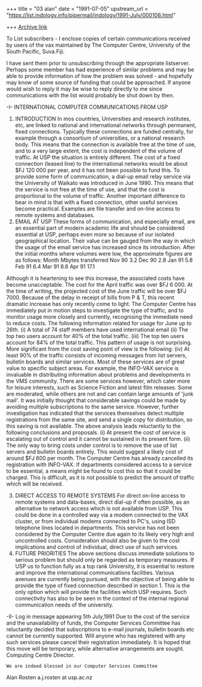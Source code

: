 +++
title = "03 alan"
date = "1991-07-05"
upstream_url = "https://list.indology.info/pipermail/indology/1991-July/000106.html"

+++
[Archive link](https://list.indology.info/pipermail/indology/1991-July/000106.html)


To List subscribers -
  I enclose copies of certain communications received by users of
the vax maintained by
The Computer Centre,
University of the South Pacific,
Suva.Fiji.

I have sent them prior to unsubscribing through the appropriate
listserver. Perhaps some member has had experience of similar
problems and may be able to provide information of how the problem
was solved - and hopefully may know of some source of funding that
could be approached.
If anyone would wish to reply it may be wise to reply directly to
me since communications with the list would probably be shut down
by then.

-I-
INTERNATIONAL COMPUTER COMMUNICATIONS FROM USP
1. INTRODUCTION
    In mos countries, Universities and research institutes, etc,
are linked to national and international networks through
permanent, fixed connections. Typically these connections are
funded centrally, for example through a consortium of universities,
or a national research body. This means that the connection is
available free at the time of use, and to a very large extent, the
cost is independent of the volume of traffic. At USP the situation
is entirely different. The cost of a fixed connection (leased line)
to the international networks would be about $FJ 120 000 per year,
and it has not been possible to fund this. To provide some form of
communication, a dial-up email relay service via the University of
Waikato was introduced in June 1990. This means that the service is
not free at the time of use, and that the cost is proportional to
the volume of traffic.
  Another important difference to bear in mind is that with a fixed
connection, other useful services become practical. Examples are
file transfer and on-line access to remote systems and databases.
2. EMAIL AT USP
    These forms of communication, and especially email, are an
essential part of modern academic life and should be considered
essential at USP, perhaps even more so because of our isolated
geographical location. Their value can be gauged from the way in
which the usage of the email service has increased since its
introduction. After the initial months where volumes were low, the
approximate figures are as follows:
    Month            Mbytes transferred
    Nov 90              3.2
    Dec 90              2.8
    Jan 91              5.8
    Feb 91              6.4
    Mar 91              8.6
    Apr 91             17.1

Although it is heartening to see this increase, the associated
costs have become unacceptable. The cost for the April traffic was
over $FJ 6 000. At the time of writing, the projected cost of the
June traffic will be over $FJ 7000.
  Because  of the delay in receipt of bills from P & T, this recent
dramatic increase has only recently come to light. The Computer
Centre has immediately put in motion steps to investigate the type
of traffic, and to monitor usage more closely and currently,
recognising the immediate need to reduce costs.
  The following information related for usage for June up to 26th.
  (i) A total of 74 staff members have used international email
 (ii) The top two users account for 40% of the total traffic.
(iii) The top ten users account for 84% of the total traffic.
This pattern of usage is not surprising. More significant from the
cost saving point of view is the following:
 (iv) At least 90% of the traffic consists of incoming messages
from list servers, bulletin boards and similar services.
Most of these services are of great value to specific subject
areas. For example, the INFO-VAX service is invaluable in
distributing information about problems and developments in the VMS
community. There are some services however, which cater more for
leisure interests, such as Science Fiction and latest film
releases. Some are moderated, while others are not and can contain
large amounts of 'junk mail'. It was initially thought that
considerable savings could be made by avoiding multiple
subscriptions to the same service. However, further investigation
has indicated that the services themselves detect multiple
registrations from the same site, and send a single copy for
distribution, so this saving is not available.
  The above analysis leads reluctantly to the following conclusions
and proposals.
  (i) At present the cost of service is escalating out of control
and it cannot be sustained in its present form.
 (ii) The only way to bring costs under control is to remove the
use of list servers and bulletin boards entirely. This would
suggest a likely cost of around $FJ 600 per month.
The Computer Centre has already cancelled its registration with
INFO-VAX. If departments considered access to a service to be
essential, a means might be found to cost this so that it could be
charged. This is difficult, as it is not possible to predict the
amount of traffic which will be received.

3. DIRECT ACCESS TO REMOTE SYSTEMS
   For direct on-line access to remote systems and data-bases,
direct dial-up if often possible, as an alternative to network
access which is not available from USP. This could be done in a
controlled way via a modem connected to the VAX cluster, or from
individual modems connected to PC's, using ISD telephone lines
located in departments.
  This service has not been considered by the Computer Centre due
again to its likely very high and uncontrolled costs. Consideration
should also be given to the cost implications and control of
individual, direct use of such services.
4. FUTURE PRIORITIES
     The above sections discuss immediate solutions to  serious
problem but should only be regarded as temporary measures. If USP
us to function fully as a top rank University, it is essential to
restore and improve the international communications facilities.
  Various avenues are currently being pursued, with the objective
of being able to provide the type of fixed connection described in
section 1. This is the only option which will provide the
facilities which USP requires. Such connectivity has also to be
seen in the context of the internal regional communication needs of
the university.

-II-
Log in message appearing 5th July,1991
   Due to the cost of the service and the unavailability of funds,
the Computer Services Committee has reluctantly decided that
subscriptions to e-mail journals, bulletin boards etc cannot be
currently supported. Will anyone who has registered with any such
services please cancel their registration immediately.
  It is hoped that this move will be temporary, while alternative
arrangements are sought.
         Computing Centre Director.

    We are indeed blessed in our Computer Services Committee

Alan Rosten      a.j.rosten at usp.ac.nz





